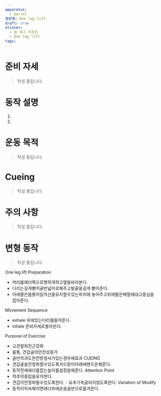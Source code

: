 ```yaml
---
apparatus:
  - barrel
영문명: One leg lift
draft: true
aliases:
  - 원 레그 리프트
  - One leg lift
tags: 
---
```


# 준비 자세

> 작성 중입니다.

# 동작 설명

1.
2.

# 운동 목적

> 작성 중입니다.

# Cueing

> 작성 중입니다.

# 주의 사항

> 작성 중입니다.

# 변형 동작

> 작성 중입니다.

One leg
lift Preparation

- 머리를래더쪽으로향하게하고옆을바라본다.
- 다리는길게뻗어골반넓이로해주고발끝을길게
  뻗어준다.
- 아래팔은몸통이일직선을유지할수있는위치에
  놓아주고위에팔은배럴에대고중심을잡아준다.

Movement Sequence

- exhale 위에있는다리를들어준다.
- inhale 준비자세로돌아온다.

Purpose of Exercise

- 고관절외전근강화
- 몸통, 견갑골의안전성증가
- 골반의과도한전방경사가있는경우에효과
  CUEING
- 견갑골을안정화할수있도록겨드랑이아래에핸즈온해준다.
- 동작전에래더를잡는높이를설정을해준다.
  Attention Point
- 척추의중립을유지한다.
- 견갑이안정화될수있도록한다. - 요추가측굴되지않도록한다.
  Variation of Modify
- 동작이익숙해지면래더위에손을골반으로옮겨준다.